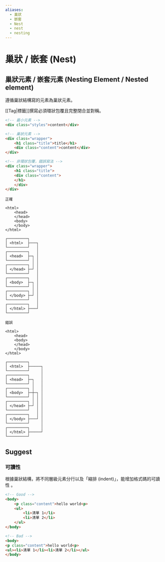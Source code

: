```yaml
---
aliases:
  - 巢狀
  - 嵌套
  - Nest
  - nest
  - nesting
---
```

# 巢狀 / 嵌套 (Nest)

## 巢狀元素 / 嵌套元素 (Nesting Element / Nested element)

遵循巢狀結構寫的元素為巢狀元素。

[[Tag|標籤]]撰寫必須環狀包覆且完整閉合並對稱。

```html
<!-- 最小元素 -->
<div class="styles">content</div>

<!-- 巢狀元素 -->
<div class="wrapper">
	<h1 class="title">title</h1>
	<div class="content">content</div>
</div>

<!-- 非環狀包覆，錯誤寫法 -->
<div class="wrapper">
	<h1 class="title">
	<div class="content">
	</h1>
	</div>
</div>
```

```
正確

<html>
    <head>
    </head>
    <body>
    </body>
</html>

┌─────────┐
│ <html>  ├───┐
└─────────┘   │
┌─────────┐   │
│ <head>  ├─┐ │
└─────────┘ │ │
┌─────────┐ │ │
│ </head> ├─┘ │
└─────────┘   │
┌─────────┐   │
│ <body>  ├─┐ │
└─────────┘ │ │
┌─────────┐ │ │
│ </body> ├─┘ │
└─────────┘   │
┌─────────┐   │
│ </html> ├───┘
└─────────┘

錯誤

<html>
    <head>
    <body>
    </head>
    </body>
</html>

┌─────────┐
│ <html>  ├─────┐
└─────────┘     │
┌─────────┐     │
│ <head>  ├─┐   │
└─────────┘ │   │
┌─────────┐ │   │
│ <body>  ├─┼─┐ │
└─────────┘ │ │ │
┌─────────┐ │ │ │
│ </head> ├─┘ │ │
└─────────┘   │ │
┌─────────┐   │ │
│ </body> ├───┘ │
└─────────┘     │
┌─────────┐     │
│ </html> ├─────┘
└─────────┘
```

## Suggest

### 可讀性

根據巢狀結構，將不同層級元素分行以及「縮排 (indent)」，能增加格式碼的可讀性 。

```html
<!-- Good -->
<body>
	<p class="content">hello world<p>
	<ul>
		<li>清單 1</li>
		<li>清單 2</li>
	</ul>
</body>

<!-- Bad -->
<body>
<p class="content">hello world<p>
<ul><li>清單 1</li><li>清單 2</li></ul>
</body>
```
